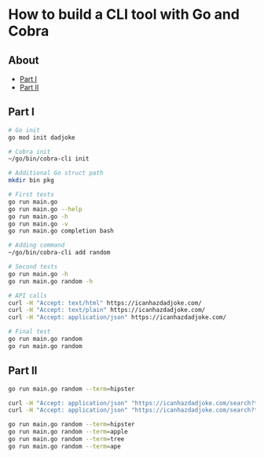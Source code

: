 # How to build a CLI tool with Go and Cobra

## About

- [Part I](https://dev.to/divrhino/building-a-command-line-tool-with-go-and-cobra-3mjd)
- [Part II](https://dev.to/divrhino/adding-flags-to-a-command-line-tool-built-with-go-and-cobra-34f1)

## Part I

```sh
# Go init
go mod init dadjoke

# Cobra init
~/go/bin/cobra-cli init

# Additional Go struct path
mkdir bin pkg

# First tests
go run main.go 
go run main.go --help
go run main.go -h
go run main.go -v
go run main.go completion bash

# Adding command
~/go/bin/cobra-cli add random

# Second tests
go run main.go -h
go run main.go random -h

# API calls
curl -H "Accept: text/html" https://icanhazdadjoke.com/
curl -H "Accept: text/plain" https://icanhazdadjoke.com/
curl -H "Accept: application/json" https://icanhazdadjoke.com/

# Final test
go run main.go random 
go run main.go random 
```

## Part II

```sh
go run main.go random --term=hipster

curl -H "Accept: application/json" "https://icanhazdadjoke.com/search?term=hipster"
curl -H "Accept: application/json" "https://icanhazdadjoke.com/search?term=hipster" | jq .

go run main.go random --term=hipster
go run main.go random --term=apple
go run main.go random --term=tree
go run main.go random --term=ape
```
